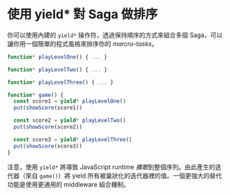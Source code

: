 # 使用 yield* 對 Saga 做排序

你可以使用內建的 `yield*` 操作符，透過保持順序的方式來組合多個 Saga，可以讓你用一個簡單的程式風格來排序你的 *marcro-tasks*。

```javascript
function* playLevelOne() { ... }

function* playLevelTwo() { ... }

function* playLevelThree() { ... }

function* game() {
  const score1 = yield* playLevelOne()
  put(showScore(score1))

  const score2 = yield* playLevelTwo()
  put(showScore(score2))

  const score3 = yield* playLevelThree()
  put(showScore(score3))
}
```

注意，使用 `yield*` 將導致 JavaScript runtime *擴散*到整個序列。由此產生的迭代器（來自 `game()`）將 yield 所有被巢狀化的迭代器裡的值。一個更強大的替代功能是使用更通用的 middleware 組合機制。
